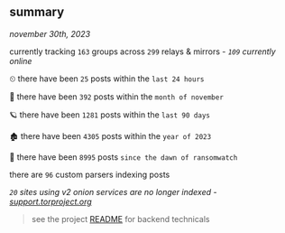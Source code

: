
## summary
_november 30th, 2023_

currently tracking `163` groups across `299` relays & mirrors - _`109` currently online_

⏲ there have been `25` posts within the `last 24 hours`

🦈 there have been `392` posts within the `month of november`

🪐 there have been `1281` posts within the `last 90 days`

🏚 there have been `4305` posts within the `year of 2023`

🦕 there have been `8995` posts `since the dawn of ransomwatch`

there are `96` custom parsers indexing posts

_`20` sites using v2 onion services are no longer indexed - [support.torproject.org](https://support.torproject.org/onionservices/v2-deprecation/)_

> see the project [README](https://github.com/joshhighet/ransomwatch#ransomwatch--) for backend technicals
